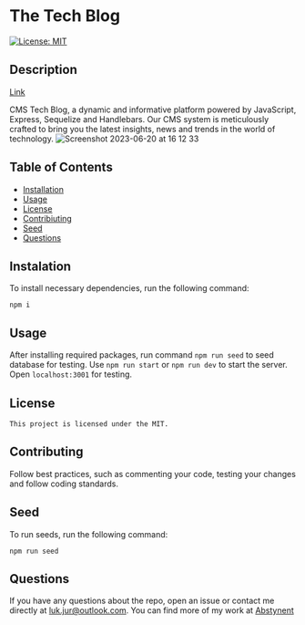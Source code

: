
  # The Tech Blog
  [![License: MIT](https://img.shields.io/badge/License-MIT-yellow.svg)](https://opensource.org/licenses/MIT)

  ## Description
  [Link](https://ttb-478af9121bfb.herokuapp.com/)
  
  CMS Tech Blog, a dynamic and informative platform powered by JavaScript, Express, Sequelize and Handlebars. Our CMS system is meticulously crafted to bring you the latest insights, news and trends in the world of technology.
![Screenshot 2023-06-20 at 16 12 33](https://github.com/Abstynent/the-tech-blog/assets/87772337/2f14938c-f361-498c-803f-56849881c039)

  ## Table of Contents
  * [Installation](#installation)
  * [Usage](#usage)
  * [License](#license)
  * [Contribiuting](#contributing)
  * [Seed](#seed)
  * [Questions](#questions)

  ## Instalation
  To install necessary dependencies, run the following command:
  ```
  npm i
  ```

  ## Usage
  After installing required packages, run command `npm run seed` to seed database for testing. Use `npm run start` or `npm run dev` to start the server. Open `localhost:3001` for testing.

  ## License
    This project is licensed under the MIT.

  ## Contributing
  Follow best practices, such as commenting your code, testing your changes and follow coding standards.

  ## Seed
  To run seeds, run the following command:
  ```
  npm run seed
  ```

  ## Questions
  If you have any questions about the repo, open an issue or contact me directly at luk.jur@outlook.com. You can find more of my work at [Abstynent](https://github.com/Abstynent)
  
